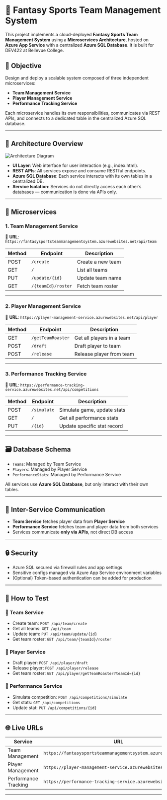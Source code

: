 # 🏈 Fantasy Sports Team Management System

This project implements a cloud-deployed **Fantasy Sports Team Management System** using a **Microservices Architecture**, hosted on **Azure App Service** with a centralized **Azure SQL Database**. It is built for DEV422 at Bellevue College.

## 🎯 Objective

Design and deploy a scalable system composed of three independent microservices:
- **Team Management Service**
- **Player Management Service**
- **Performance Tracking Service**

Each microservice handles its own responsibilities, communicates via REST APIs, and connects to a dedicated table in the centralized Azure SQL database.

---

## 🧱 Architecture Overview

![Architecture Diagram](./assets/architecture-diagram.png) <!-- Replace with your actual diagram if available -->

- **UI Layer**: Web interface for user interaction (e.g., index.html).
- **REST APIs**: All services expose and consume RESTful endpoints.
- **Azure SQL Database**: Each service interacts with its own tables in a centralized DB.
- **Service Isolation**: Services do not directly access each other’s databases — communication is done via APIs only.

---

## 🔧 Microservices

### 1. Team Management Service

📍 **URL**: `https://fantasysportsteammanagementsystem.azurewebsites.net/api/team`

| Method | Endpoint             | Description               |
|--------|----------------------|---------------------------|
| POST   | `/create`            | Create a new team         |
| GET    | `/`                  | List all teams            |
| PUT    | `/update/{id}`       | Update team name          |
| GET    | `/{teamId}/roster`   | Fetch team roster         |

---

### 2. Player Management Service

📍 **URL**: `https://player-management-service.azurewebsites.net/api/player`

| Method | Endpoint             | Description               |
|--------|----------------------|---------------------------|
| GET    | `/getTeamRoaster`    | Get all players in a team |
| POST   | `/draft`             | Draft player to team      |
| POST   | `/release`           | Release player from team  |

---

### 3. Performance Tracking Service

📍 **URL**: `https://performance-tracking-service.azurewebsites.net/api/competitions`

| Method | Endpoint         | Description                         |
|--------|------------------|-------------------------------------|
| POST   | `/simulate`      | Simulate game, update stats         |
| GET    | `/`              | Get all performance stats           |
| PUT    | `/{id}`          | Update specific stat record         |

---

## 🗃️ Database Schema

- `Teams`: Managed by Team Service  
- `Players`: Managed by Player Service  
- `PerformanceStats`: Managed by Performance Service  

All services use **Azure SQL Database**, but only interact with their own tables.

---

## 🔁 Inter-Service Communication

- **Team Service** fetches player data from **Player Service**
- **Performance Service** fetches team and player data from both services
- Services communicate **only via APIs**, not direct DB access

---

## 🔒 Security

- Azure SQL secured via firewall rules and app settings
- Sensitive configs managed via Azure App Service environment variables
- (Optional) Token-based authentication can be added for production

---

## 🧪 How to Test

### 🔹 Team Service
- Create team: `POST /api/team/create`
- Get all teams: `GET /api/team`
- Update team: `PUT /api/team/update/{id}`
- Get team roster: `GET /api/team/{teamId}/roster`

### 🔹 Player Service
- Draft player: `POST /api/player/draft`
- Release player: `POST /api/player/release`
- Get team roster: `GET /api/player/getTeamRoaster?teamId={id}`

### 🔹 Performance Service
- Simulate competition: `POST /api/competitions/simulate`
- Get stats: `GET /api/competitions`
- Update stat: `PUT /api/competitions/{id}`

---

## 🌐 Live URLs

| Service | URL |
|--------|-----|
| Team Management | `https://fantasysportsteammanagementsystem.azurewebsites.net` |
| Player Management | `https://player-management-service.azurewebsites.net` |
| Performance Tracking | `https://performance-tracking-service.azurewebsites.net` |

---

